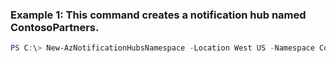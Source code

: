 ### Example 1: This command creates a notification hub named ContosoPartners.
```powershell
PS C:\> New-AzNotificationHubsNamespace -Location West US -Namespace ContosoPartners -ResourceGroup ContosoNotificationsGroup
```

